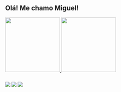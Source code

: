 ## Olá! Me chamo Miguel!
<div>
  <a href="https://github.com/MiguelEstP">
  <img height="175" src="https://github-readme-stats.vercel.app/api?username=MiguelEstP&show_icons=true&theme=algolia&include_all_commits=true&count_private=true"/>
  <img height="175" src="https://github-readme-stats.vercel.app/api/top-langs/?username=MiguelEstP&layout=compact&langs_count=16&theme=algolia"/>
</div>
    
##

<div> 
  <a href="https://www.instagram.com/miguel_estivalet/" target="_blank"><img src="https://img.shields.io/badge/-Instagram-%23E4405F?style=for-the-badge&logo=instagram&logoColor=white" target="_blank"></a> 
  <a href = "mailto:miguelestivaletpinto@gmail.com"><img src="https://img.shields.io/badge/-Gmail-%23333?style=for-the-badge&logo=gmail&logoColor=white" target="_blank"></a>
  <a href="https://www.linkedin.com" target="_blank"><img src="https://img.shields.io/badge/-LinkedIn-%230077B5?style=for-the-badge&logo=linkedin&logoColor=white" target="_blank"></a>
    
</div>
